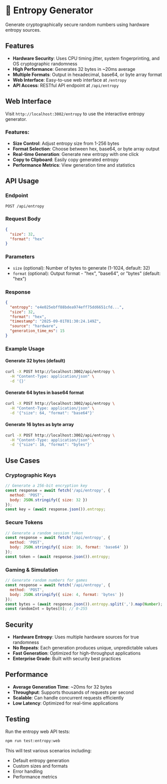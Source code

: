 # 🎲 Entropy Generator

Generate cryptographically secure random numbers using hardware entropy sources.

## Features

- **Hardware Security**: Uses CPU timing jitter, system fingerprinting, and OS cryptographic randomness
- **High Performance**: Generates 32 bytes in ~20ms average
- **Multiple Formats**: Output in hexadecimal, base64, or byte array format
- **Web Interface**: Easy-to-use web interface at `/entropy`
- **API Access**: RESTful API endpoint at `/api/entropy`

## Web Interface

Visit `http://localhost:3002/entropy` to use the interactive entropy generator.

### Features:
- **Size Control**: Adjust entropy size from 1-256 bytes
- **Format Selection**: Choose between hex, base64, or byte array output
- **Real-time Generation**: Generate new entropy with one click
- **Copy to Clipboard**: Easily copy generated entropy
- **Performance Metrics**: View generation time and statistics

## API Usage

### Endpoint
```
POST /api/entropy
```

### Request Body
```json
{
  "size": 32,
  "format": "hex"
}
```

### Parameters
- `size` (optional): Number of bytes to generate (1-1024, default: 32)
- `format` (optional): Output format - "hex", "base64", or "bytes" (default: "hex")

### Response
```json
{
  "entropy": "e4e025ebff88bdea974eff75dd6651cfd...",
  "size": 32,
  "format": "hex",
  "timestamp": "2025-09-01T01:30:24.149Z",
  "source": "hardware",
  "generation_time_ms": 15
}
```

### Example Usage

#### Generate 32 bytes (default)
```bash
curl -X POST http://localhost:3002/api/entropy \
  -H "Content-Type: application/json" \
  -d '{}'
```

#### Generate 64 bytes in base64 format
```bash
curl -X POST http://localhost:3002/api/entropy \
  -H "Content-Type: application/json" \
  -d '{"size": 64, "format": "base64"}'
```

#### Generate 16 bytes as byte array
```bash
curl -X POST http://localhost:3002/api/entropy \
  -H "Content-Type: application/json" \
  -d '{"size": 16, "format": "bytes"}'
```

## Use Cases

### Cryptographic Keys
```javascript
// Generate a 256-bit encryption key
const response = await fetch('/api/entropy', {
  method: 'POST',
  body: JSON.stringify({ size: 32 })
});
const key = (await response.json()).entropy;
```

### Secure Tokens
```javascript
// Generate a random session token
const response = await fetch('/api/entropy', {
  method: 'POST',
  body: JSON.stringify({ size: 16, format: 'base64' })
});
const token = (await response.json()).entropy;
```

### Gaming & Simulation
```javascript
// Generate random numbers for games
const response = await fetch('/api/entropy', {
  method: 'POST',
  body: JSON.stringify({ size: 4, format: 'bytes' })
});
const bytes = (await response.json()).entropy.split(',').map(Number);
const randomInt = bytes[0]; // 0-255
```

## Security

- **Hardware Entropy**: Uses multiple hardware sources for true randomness
- **No Repeats**: Each generation produces unique, unpredictable values
- **Fast Generation**: Optimized for high-throughput applications
- **Enterprise Grade**: Built with security best practices

## Performance

- **Average Generation Time**: ~20ms for 32 bytes
- **Throughput**: Supports thousands of requests per second
- **Scalable**: Can handle concurrent requests efficiently
- **Low Latency**: Optimized for real-time applications

## Testing

Run the entropy web API tests:
```bash
npm run test:entropy:web
```

This will test various scenarios including:
- Default entropy generation
- Custom sizes and formats
- Error handling
- Performance metrics
